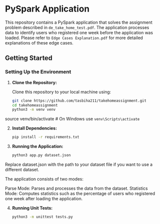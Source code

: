 

# PySpark Application

This repository contains a PySpark application that solves the assignment problem described in `de_take_home_test.pdf`. The application processes data to identify users who registered one week before the application was loaded. Please refer to `Edge Cases Explanation.pdf` for more detailed explanations of these edge cases.


## Getting Started

### Setting Up the Environment

1. **Clone the Repository:**

   Clone this repository to your local machine using:

   ```bash
   git clone https://github.com/tasbiha211/takehomeassignment.git
   cd takehomeassignment
   python3 -m venv venv
source venv/bin/activate   # On Windows use `venv\Scripts\activate`


2. **Install Dependencies:**
    ```bash
    pip install -r requirements.txt


3. **Running the Application:**
    ```bash
    python3 app.py dataset.json

Replace dataset.json with the path to your dataset file if you want to use a different dataset.

The application consists of two modes:

Parse Mode: Parses and processes the data from the dataset.
Statistics Mode: Computes statistics such as the percentage of users who registered one week after loading the application.

4. **Running Unit Tests:**
    ```bash
    python3 -m unittest tests.py
